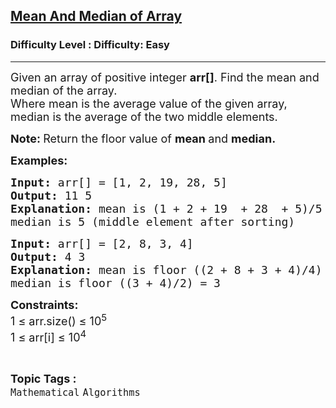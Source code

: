 <h2><a href="https://www.geeksforgeeks.org/problems/mean-and-median-1587115620/1?page=1&category=Mathematical&difficulty=Easy&sortBy=submissions">Mean And Median of Array</a></h2><h3>Difficulty Level : Difficulty: Easy</h3><hr><div class="problems_problem_content__Xm_eO"><p dir="ltr"><span style="font-size: 18px;">Given an array of positive integer <strong>arr[]</strong>. Find the mean and median of the array.&nbsp;<br></span><span style="font-size: 18px;">Where mean is the average value of the given array, median is the average of the two middle elements.</span></p>
<p dir="ltr"><span style="font-size: 18px;"><strong style="font-size: medium;"><span style="font-size: 18px;">Note:&nbsp;</span></strong>Return the floor value of&nbsp;<strong>mean&nbsp;</strong>and&nbsp;<strong>median.</strong></span></p>
<p dir="ltr"><span style="font-size: 18px;"><strong>Examples:</strong></span></p>
<pre><span style="font-size: 18px;"><strong>Input: </strong>arr[] =<strong> </strong>[1, 2, 19, 28, 5]
<strong>Output: </strong>11 5<strong>
Explanation: </strong>mean is (1 + 2 + 19&nbsp; + 28&nbsp; + 5)/5 = 11.<strong><br></strong>median is 5 (middle element after sorting)<br></span></pre>
<pre><span style="font-size: 18px;"><strong>Input: </strong>arr[] = [2, 8, 3, 4]
<strong>Output: </strong>4 3<strong>
Explanation: </strong>mean is floor ((2 + 8 + 3 + 4)/4) = 4.<strong><br></strong>median is floor ((3 + 4)/2) = 3</span></pre>
<p><span style="font-size: 18px;"><strong>Constraints:</strong><br>1 ≤ arr.size() ≤ 10<sup>5</sup></span><br><span style="font-size: 18px;">1 ≤ arr[i] ≤ 10<sup>4</sup></span></p></div><br><p><span style=font-size:18px><strong>Topic Tags : </strong><br><code>Mathematical</code>&nbsp;<code>Algorithms</code>&nbsp;
